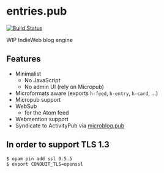 # entries.pub

[![Build Status](https://d.a4.io/api/badges/tsileo/entries.pub/status.svg)](https://d.a4.io/tsileo/entries.pub)

WIP IndieWeb blog engine

## Features

 - Minimalist
   - No JavaScript
   - No admin UI (rely on Micropub)
 - Microformats aware (exports `h-feed`, `h-entry`, `h-card`, ...)
 - Micropub support
 - WebSub
   - for the Atom feed
 - Webmention support
 - Syndicate to ActivityPub via [microblog.pub](https://github.com/tsileo/microblog.pub)


## In order to support TLS 1.3

    $ opam pin add ssl 0.5.5
    $ export CONDUIT_TLS=openssl

